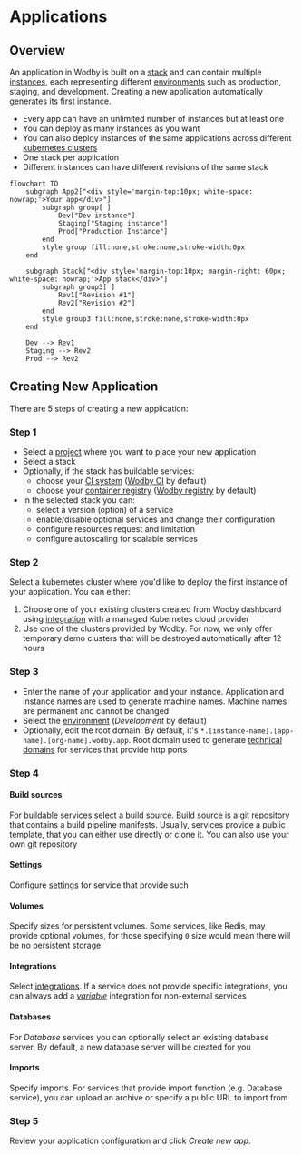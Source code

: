 # Applications

## Overview

An application in Wodby is built on a [stack](stack.md) and can contain multiple [instances](instances.md), each representing different [environments](env.md) such as production, staging, and development. Creating a new application automatically generates its first instance.

- Every app can have an unlimited number of instances but at least one
- You can deploy as many instances as you want
- You can also deploy instances of the same applications across different [kubernetes clusters](../kubernetes/index.md)
- One stack per application
- Different instances can have different revisions of the same stack

```mermaid
flowchart TD
    subgraph App2["<div style='margin-top:10px; white-space: nowrap;'>Your app</div>"]
        subgraph group[ ]
            Dev["Dev instance"]
            Staging["Staging instance"]
            Prod["Production Instance"]
        end
        style group fill:none,stroke:none,stroke-width:0px
    end   

    subgraph Stack["<div style='margin-top:10px; margin-right: 60px; white-space: nowrap;'>App stack</div>"]
        subgraph group3[ ]
            Rev1["Revision #1"]
            Rev2["Revision #2"]
        end
        style group3 fill:none,stroke:none,stroke-width:0px            
    end
    
    Dev --> Rev1
    Staging --> Rev2
    Prod --> Rev2
```

## Creating New Application

There are 5 steps of creating a new application:

### Step 1

- Select a [project](../projects.md) where you want to place your new application
- Select a stack
- Optionally, if the stack has buildable services:
  - choose your [CI system](../cicd/index.md) ([Wodby CI](../cicd/wodby-ci.md) by default)
  - choose your [container registry](../cicd/index.md) ([Wodby registry](../cicd/wodby-registry.md) by default) 
- In the selected stack you can:
  - select a version (option) of a service 
  - enable/disable optional services and change their configuration
  - configure resources request and limitation
  - configure autoscaling for scalable services

### Step 2

Select a kubernetes cluster where you'd like to deploy the first instance of your application. You can either:

1. Choose one of your existing clusters created from Wodby dashboard using [integration](../integrations/index.md) with a managed Kubernetes cloud provider 
2. Use one of the clusters provided by Wodby. For now, we only offer temporary demo clusters that will be destroyed automatically after 12 hours

### Step 3

- Enter the name of your application and your instance. Application and instance names are used to generate machine names. Machine names are permanent and cannot be changed
- Select the [environment](env.md) (_Development_ by default)   
- Optionally, edit the root domain. By default, it's `*.[instance-name].[app-name].[org-name].wodby.app`. Root domain used to generate [technical domains](index.md) for services that provide http ports

### Step 4

#### Build sources

For [buildable](../cicd/index.md) services select a build source. Build source is a git repository that contains a build pipeline manifests. Usually, services provide a public template, that you can either use directly or clone it. You can also use your own git repository 

#### Settings 

Configure [settings](../services/index.md#settings) for service that provide such

#### Volumes 

Specify sizes for persistent volumes. Some services, like Redis, may provide optional volumes, for those specifying `0` size would mean there will be no persistent storage  

#### Integrations

Select [integrations](../integrations/index.md). If a service does not provide specific integrations, you can always add a [_variable_](../integrations/variable.md) integration for non-external services

#### Databases

For _Database_ services you can optionally select an existing database server. By default, a new database server will be created for you

#### Imports

Specify imports. For services that provide import function (e.g. Database service), you can upload an archive or specify a public URL to import from

### Step 5

Review your application configuration and click _Create new app_.
